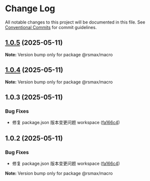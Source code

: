 # Change Log

All notable changes to this project will be documented in this file.
See [Conventional Commits](https://conventionalcommits.org) for commit guidelines.

## [1.0.5](https://github.com/watsonhaw5566/rsmax/compare/v1.0.4...v1.0.5) (2025-05-11)

**Note:** Version bump only for package @rsmax/macro

## [1.0.4](https://github.com/watsonhaw5566/rsmax/compare/v1.0.3...v1.0.4) (2025-05-11)

**Note:** Version bump only for package @rsmax/macro

## 1.0.3 (2025-05-11)

### Bug Fixes

- 修复 package.json 版本变更问题 workspace ([fa166c4](https://github.com/watsonhaw5566/rsmax/commit/fa166c4bfd9adfe7e4f2e061a44d9f90a4ca914d))

## 1.0.2 (2025-05-11)

### Bug Fixes

- 修复 package.json 版本变更问题 workspace ([fa166c4](https://github.com/watsonhaw5566/rsmax/commit/fa166c4bfd9adfe7e4f2e061a44d9f90a4ca914d))

**Note:** Version bump only for package @rsmax/macro
